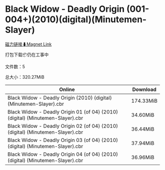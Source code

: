 # Black Widow - Deadly Origin (001-004+)(2010)(digital)(Minutemen-Slayer)

[磁力链接⬇Magnet Link](magnet:?xt=urn:btih:5db7033ba937ef5532bbf3337c4dbfea7e0a0c55&dn=Black%20Widow%20-%20Deadly%20Origin%20%28001-004%2B%29%282010%29%28digital%29%28Minutemen-Slayer%29)

打包下载📦仍在工事中

文件数：5

总大小：320.27MiB

Online | Download
--- | ---
Black Widow - Deadly Origin (2010) (digital) (Minutemen-Slayer).cbr | 174.33MiB
Black Widow - Deadly Origin 01 (of 04) (2010) (digital) (Minutemen-Slayer).cbr | 34.60MiB
Black Widow - Deadly Origin 02 (of 04) (2010) (digital) (Minutemen-Slayer).cbr | 36.44MiB
Black Widow - Deadly Origin 03 (of 04) (2010) (digital) (Minutemen-Slayer).cbr | 37.94MiB
Black Widow - Deadly Origin 04 (of 04) (2010) (digital) (Minutemen-Slayer).cbr | 36.96MiB